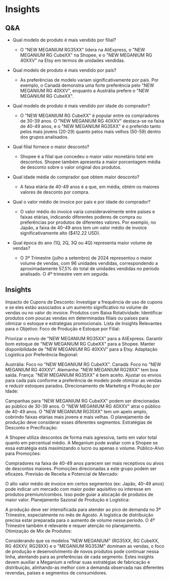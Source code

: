 # Insights


## Q&A


* Qual modelo de produto é mais vendido por filial?
    * O "NEW MEGANIUM RG35XX" lidera na AliExpress, o "NEW MEGANIUM RG CubeXX" na Shopee, e o "NEW MEGANIUM RG 40XXV" na Etsy em termos de unidades vendidas.

* Qual modelo de produto é mais vendido por país?
    * As preferências de modelo variam significativamente por país. Por exemplo, o Canadá demonstra uma forte preferência pelo "NEW MEGANIUM RG 40XXV", enquanto a Austrália prefere o "NEW MEGANIUM RG CubeXX".

* Qual modelo de produto é mais vendido por idade do comprador?
    * O "NEW MEGANIUM RG CubeXX" é popular entre os compradores de 30-39 anos. O "NEW MEGANIUM RG 40XXV" destaca-se na faixa de 40-49 anos, e o "NEW MEGANIUM RG35XX" é o preferido tanto pelos mais jovens (20-29) quanto pelos mais velhos (50-59) dentro dos grupos analisados.

* Qual filial fornece o maior desconto?
    * Shopee é a filial que concedeu o maior valor monetário total em descontos. Shopee também apresenta a maior porcentagem média de desconto sobre o valor original dos produtos.

* Qual idade média do comprador que obtem maior desconto?
    * A faixa etária de 40-49 anos é a que, em média, obtém os maiores valores de desconto por compra.

* Qual o valor médio de invoice por país e por idade do comprador?
    * O valor médio do invoice varia consideravelmente entre países e faixas etárias, indicando diferentes poderes de compra ou preferências por produtos de diferentes valores. Por exemplo, no Japão, a faixa de 40-49 anos tem um valor médio de invoice significativamente alto ($412.22 USD).

* Qual época do ano (1Q, 2Q, 3Q ou 4Q) representa maior volume de vendas?
    * O 3º Trimestre (julho a setembro) de 2024 representou o maior volume de vendas, com 96 unidades vendidas, correspondendo a aproximadamente 57,5% do total de unidades vendidas no período analisado. O 4º trimestre vem em seguida.


## Insights


Impacto de Cupons de Desconto: Investigar a frequência de uso de cupons e se eles estão associados a um aumento significativo no volume de vendas ou no valor do invoice.
Produtos com Baixa Rotatividade: Identificar produtos com poucas vendas em determinadas filiais ou países para otimizar o estoque e estratégias promocionais.
Lista de Insights Relevantes para o Objetivo:
Foco de Produção e Estoque por Filial:

Priorizar o envio de "NEW MEGANIUM RG35XX" para a AliExpress.
Garantir bom estoque de "NEW MEGANIUM RG CubeXX" para a Shopee.
Manter disponibilidade de "NEW MEGANIUM RG 40XXV" para a Etsy.
Adaptação Logística por Preferência Regional:

Austrália: Foco no "NEW MEGANIUM RG CubeXX".
Canadá: Foco no "NEW MEGANIUM RG 40XXV".
Alemanha: "NEW MEGANIUM RG28XX" tem boa saída.
França: "NEW MEGANIUM RG35XX" é bem aceito.
Ajustar os envios para cada país conforme a preferência de modelo pode otimizar as vendas e reduzir estoques parados.
Direcionamento de Marketing e Produção por Idade:

Campanhas para "NEW MEGANIUM RG CubeXX" podem ser direcionadas ao público de 30-39 anos.
O "NEW MEGANIUM RG 40XXV" atrai o público de 40-49 anos.
O "NEW MEGANIUM RG35XX" tem um apelo amplo, cobrindo faixas etárias mais jovens e mais velhas. O planejamento de produção deve considerar esses diferentes segmentos.
Estratégias de Desconto e Precificação:

A Shopee utiliza descontos de forma mais agressiva, tanto em valor total quanto em percentual médio. A Meganium pode avaliar com a Shopee se essa estratégia está maximizando o lucro ou apenas o volume.
Público-Alvo para Promoções:

Compradores na faixa de 40-49 anos parecem ser mais receptivos ou alvos de descontos maiores. Promoções direcionadas a este grupo podem ser eficazes.
Previsão de Receita e Potencial de Mercado:

O alto valor médio de invoice em certos segmentos (ex: Japão, 40-49 anos) pode indicar um mercado com maior poder aquisitivo ou interesse em produtos premium/combos. Isso pode guiar a alocação de produtos de maior valor.
Planejamento Sazonal de Produção e Logística:

A produção deve ser intensificada para atender ao pico de demanda no 3º Trimestre, especialmente no mês de Agosto. A logística de distribuição precisa estar preparada para o aumento de volume nesse período.
O 4º Trimestre também é relevante e requer atenção no planejamento.
Otimização de Mix de Produtos:

Considerando que os modelos "NEW MEGANIUM" (RG35XX, RG CubeXX, RG 40XXV, RG28XX) e o "MEGANIUM RG353M" dominam as vendas, o foco de produção e desenvolvimento de novos produtos pode continuar nessa linha, atentando para as preferências de cada segmento.
Estes insights devem auxiliar a Meganium a refinar suas estratégias de fabricação e distribuição, alinhando-as melhor com a demanda observada nas diferentes revendas, países e segmentos de consumidores.